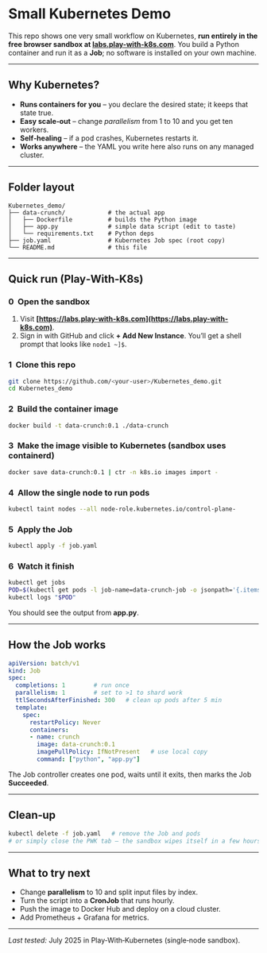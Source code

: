 # Small Kubernetes Demo

This repo shows one very small workflow on Kubernetes, **run entirely in the free browser sandbox at [labs.play-with-k8s.com](https://labs.play-with-k8s.com)**.  You build a Python container and run it as a **Job**; no software is installed on your own machine.

---

## Why Kubernetes?

* **Runs containers for you** – you declare the desired state; it keeps that state true.
* **Easy scale‑out** – change *parallelism* from 1 to 10 and you get ten workers.
* **Self‑healing** – if a pod crashes, Kubernetes restarts it.
* **Works anywhere** – the YAML you write here also runs on any managed cluster.

---

## Folder layout

```
Kubernetes_demo/
├── data-crunch/            # the actual app
│   ├── Dockerfile          # builds the Python image
│   ├── app.py              # simple data script (edit to taste)
│   └── requirements.txt    # Python deps
├── job.yaml                # Kubernetes Job spec (root copy)
└── README.md               # this file
```

---

## Quick run (Play‑With‑K8s)

### 0  Open the sandbox

1. Visit **[https://labs.play-with-k8s.com](https://labs.play-with-k8s.com)**.
2. Sign in with GitHub and click **+ Add New Instance**. You’ll get a shell prompt that looks like `node1 ~]$`.

### 1  Clone this repo

```bash
git clone https://github.com/<your‑user>/Kubernetes_demo.git
cd Kubernetes_demo
```

### 2  Build the container image

```bash
docker build -t data-crunch:0.1 ./data-crunch
```

### 3  Make the image visible to Kubernetes (sandbox uses containerd)

```bash
docker save data-crunch:0.1 | ctr -n k8s.io images import -
```

### 4  Allow the single node to run pods

```bash
kubectl taint nodes --all node-role.kubernetes.io/control-plane-
```

### 5  Apply the Job

```bash
kubectl apply -f job.yaml
```

### 6  Watch it finish

```bash
kubectl get jobs
POD=$(kubectl get pods -l job-name=data-crunch-job -o jsonpath='{.items[0].metadata.name}')
kubectl logs "$POD"
```

You should see the output from **app.py**.

---

## How the Job works

```yaml
apiVersion: batch/v1
kind: Job
spec:
  completions: 1        # run once
  parallelism: 1        # set to >1 to shard work
  ttlSecondsAfterFinished: 300   # clean up pods after 5 min
  template:
    spec:
      restartPolicy: Never
      containers:
      - name: crunch
        image: data-crunch:0.1
        imagePullPolicy: IfNotPresent   # use local copy
        command: ["python", "app.py"]
```

The Job controller creates one pod, waits until it exits, then marks the Job **Succeeded**.

---

## Clean‑up

```bash
kubectl delete -f job.yaml   # remove the Job and pods
# or simply close the PWK tab – the sandbox wipes itself in a few hours
```

---

## What to try next

* Change **parallelism** to 10 and split input files by index.
* Turn the script into a **CronJob** that runs hourly.
* Push the image to Docker Hub and deploy on a cloud cluster.
* Add Prometheus + Grafana for metrics.

---

*Last tested:* July 2025 in Play‑With‑Kubernetes (single‑node sandbox).
